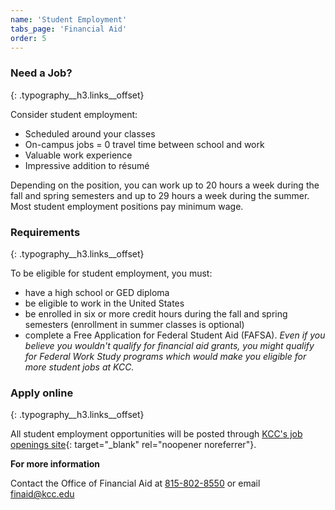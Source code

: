 ```yaml
---
name: 'Student Employment'
tabs_page: 'Financial Aid'
order: 5
---
```


### Need a Job?
{: .typography__h3.links__offset}

Consider student employment:

* Scheduled around your classes
* On-campus jobs = 0 travel time between school and work
* Valuable work experience
* Impressive addition to résumé

Depending on the position, you can work up to 20 hours a week during the fall and spring semesters and up to 29 hours a week during the summer. Most student employment positions pay minimum wage.

### Requirements
{: .typography__h3.links__offset}

To be eligible for student employment, you must:

* have a high school or GED diploma
* be eligible to work in the United States
* be enrolled in six or more credit hours during the fall and spring semesters (enrollment in summer classes is optional)
* complete a Free Application for Federal Student Aid (FAFSA). *Even if you believe you wouldn't qualify for financial aid grants, you might qualify for Federal Work Study programs which would make you eligible for more student jobs at KCC.*

### Apply online
{: .typography__h3.links__offset}

All student employment opportunities will be posted through [KCC's job openings site](https://www.governmentjobs.com/careers/kankakeecc/transferjobs){: target="_blank" rel="noopener noreferrer"}.

**For more information**

Contact the Office of Financial Aid at [815-802-8550](tel:18158028550) or email [finaid@kcc.edu](mailto:finaid@kcc.edu)
